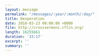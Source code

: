 ```yaml
---
layout: message
permalink: "/messages/:year/:month/:day/"
title: Desperation
date: 2018-03-23 00:00:00 +0000
file: http://crosssermons.cflcn.org/
length: 16255661
duration: '33:17'
excerpt: ''
summary: ''
---
```

